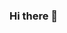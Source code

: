 ### Hi there 👋
![[](./gif/start_AdobeExpress.gif)](https://www.youtube.com/watch?v=dQw4w9WgXcQ)



<!--
**emilytin0206/emilytin0206** is a ✨ _special_ ✨ repository because its `README.md` (this file) appears on your GitHub profile.

Here are some ideas to get you started:

- 🔭 I’m currently working on ...
- 🌱 I’m currently learning ...
- 👯 I’m looking to collaborate on ...
- 🤔 I’m looking for help with ...
- 💬 Ask me about ...
- 📫 How to reach me: ...
- 😄 Pronouns: ...
- ⚡ Fun fact: ...
-->
